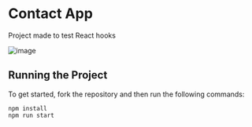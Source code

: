 # Contact App

Project made to test React hooks

![image](https://user-images.githubusercontent.com/12193814/97157483-e9ad3100-1756-11eb-9b11-5ade9749b514.png)

## Running the Project

To get started, fork the repository and then run the following commands:

    npm install
    npm run start
